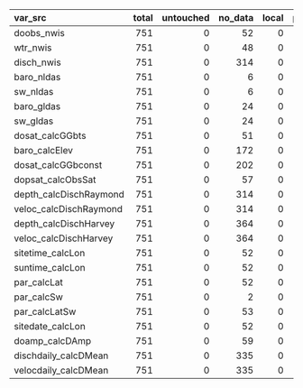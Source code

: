 |var_src                | total| untouched| no_data| local| posted_untagged| posted_tagged| uncounted| barheight|
|:----------------------|-----:|---------:|-------:|-----:|---------------:|-------------:|---------:|---------:|
|doobs_nwis             |   751|         0|      52|     0|               0|           699|         0|       751|
|wtr_nwis               |   751|         0|      48|     0|               0|           703|         0|       751|
|disch_nwis             |   751|         0|     314|     0|               0|           437|         0|       751|
|baro_nldas             |   751|         0|       6|     0|               0|           745|         0|       751|
|sw_nldas               |   751|         0|       6|     0|               0|           745|         0|       751|
|baro_gldas             |   751|         0|      24|     0|               0|           727|         0|       751|
|sw_gldas               |   751|         0|      24|     0|               0|           727|         0|       751|
|dosat_calcGGbts        |   751|         0|      51|     0|               0|           700|         0|       751|
|baro_calcElev          |   751|         0|     172|     0|               0|           579|         0|       751|
|dosat_calcGGbconst     |   751|         0|     202|     0|               0|           549|         0|       751|
|dopsat_calcObsSat      |   751|         0|      57|     0|               0|           694|         0|       751|
|depth_calcDischRaymond |   751|         0|     314|     0|               0|           437|         0|       751|
|veloc_calcDischRaymond |   751|         0|     314|     0|               0|           437|         0|       751|
|depth_calcDischHarvey  |   751|         0|     364|     0|               0|           387|         0|       751|
|veloc_calcDischHarvey  |   751|         0|     364|     0|               0|           387|         0|       751|
|sitetime_calcLon       |   751|         0|      52|     0|               0|           699|         0|       751|
|suntime_calcLon        |   751|         0|      52|     0|               0|           699|         0|       751|
|par_calcLat            |   751|         0|      52|     0|               0|           699|         0|       751|
|par_calcSw             |   751|         0|       2|     0|               0|           749|         0|       751|
|par_calcLatSw          |   751|         0|      53|     0|               0|           698|         0|       751|
|sitedate_calcLon       |   751|         0|      52|     0|               0|           699|         0|       751|
|doamp_calcDAmp         |   751|         0|      59|     0|               0|           692|         0|       751|
|dischdaily_calcDMean   |   751|         0|     335|     0|               0|           416|         0|       751|
|velocdaily_calcDMean   |   751|         0|     335|     0|               0|           416|         0|       751|
